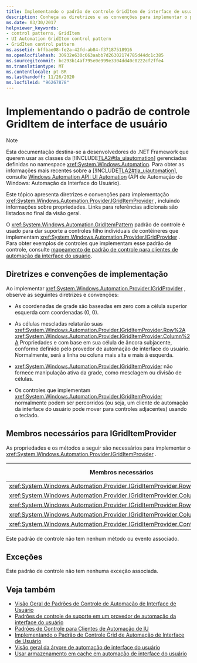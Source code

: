 ```yaml
---
title: Implementando o padrão de controle GridItem de interface de usuário
description: Conheça as diretrizes e as convenções para implementar o padrão de controle GridItemPattern para itens de grade na automação da interface do usuário. Consulte membros necessários para IGridItemProvider.
ms.date: 03/30/2017
helpviewer_keywords:
- control patterns, GridItem
- UI Automation GridItem control pattern
- GridItem control pattern
ms.assetid: bffbae08-fe2a-42fd-ab84-f37187518916
ms.openlocfilehash: 30932e630c663aabb7d26302174785d44dc1c385
ms.sourcegitcommit: bc293b14af795e0e999e3304dd40c0222cf2ffe4
ms.translationtype: MT
ms.contentlocale: pt-BR
ms.lasthandoff: 11/26/2020
ms.locfileid: "96267878"
---
```

# <a name="implementing-the-ui-automation-griditem-control-pattern"></a>Implementando o padrão de controle GridItem de interface de usuário

> [!NOTE]
> Esta documentação destina-se a desenvolvedores do .NET Framework que querem usar as classes da [!INCLUDE[TLA2#tla_uiautomation](../../../includes/tla2sharptla-uiautomation-md.md)] gerenciadas definidas no namespace <xref:System.Windows.Automation>. Para obter as informações mais recentes sobre a [!INCLUDE[TLA2#tla_uiautomation](../../../includes/tla2sharptla-uiautomation-md.md)], consulte [Windows Automation API: UI Automation](/windows/win32/winauto/entry-uiauto-win32) (API de Automação do Windows: Automação da Interface do Usuário).  
  
 Este tópico apresenta diretrizes e convenções para implementação <xref:System.Windows.Automation.Provider.IGridItemProvider> , incluindo informações sobre propriedades. Links para referências adicionais são listados no final da visão geral.  
  
 O <xref:System.Windows.Automation.GridItemPattern> padrão de controle é usado para dar suporte a controles filho individuais de contêineres que implementam <xref:System.Windows.Automation.Provider.IGridProvider> . Para obter exemplos de controles que implementam esse padrão de controle, consulte [mapeamento de padrão de controle para clientes de automação da interface do usuário](control-pattern-mapping-for-ui-automation-clients.md).  
  
<a name="Implementation_Guidelines_and_Conventions"></a>

## <a name="implementation-guidelines-and-conventions"></a>Diretrizes e convenções de implementação  

 Ao implementar <xref:System.Windows.Automation.Provider.IGridProvider> , observe as seguintes diretrizes e convenções:  
  
- As coordenadas de grade são baseadas em zero com a célula superior esquerda com coordenadas (0, 0).  
  
- As células mescladas relatarão suas <xref:System.Windows.Automation.Provider.IGridItemProvider.Row%2A> <xref:System.Windows.Automation.Provider.IGridItemProvider.Column%2A> Propriedades e com base em sua célula de âncora subjacente, conforme definido pelo provedor de automação de interface do usuário. Normalmente, será a linha ou coluna mais alta e mais à esquerda.  
  
- <xref:System.Windows.Automation.Provider.IGridItemProvider> não fornece manipulação ativa da grade, como mesclagem ou divisão de células.  
  
- Os controles que implementam <xref:System.Windows.Automation.Provider.IGridItemProvider> normalmente podem ser percorridos (ou seja, um cliente de automação da interface do usuário pode mover para controles adjacentes) usando o teclado.  
  
<a name="Required_Members_for_IGridItemProvider"></a>

## <a name="required-members-for-igriditemprovider"></a>Membros necessários para IGridItemProvider  

 As propriedades e os métodos a seguir são necessários para implementar o <xref:System.Windows.Automation.Provider.IGridItemProvider> .  
  
|Membros necessários|Tipo de membro|Observações|  
|----------------------|-----------------|-----------|  
|<xref:System.Windows.Automation.Provider.IGridItemProvider.Row%2A>|Propriedade|Nenhum|  
|<xref:System.Windows.Automation.Provider.IGridItemProvider.Column%2A>|Propriedade|Nenhum|  
|<xref:System.Windows.Automation.Provider.IGridItemProvider.RowSpan%2A>|Propriedade|Nenhum|  
|<xref:System.Windows.Automation.Provider.IGridItemProvider.ColumnSpan%2A>|Propriedade|Nenhum|  
|<xref:System.Windows.Automation.Provider.IGridItemProvider.ContainingGrid%2A>|Propriedade|Nenhum|  
  
 Este padrão de controle não tem nenhum método ou evento associado.  
  
<a name="Exceptions"></a>

## <a name="exceptions"></a>Exceções  

 Este padrão de controle não tem nenhuma exceção associada.  
  
## <a name="see-also"></a>Veja também

- [Visão Geral de Padrões de Controle de Automação de Interface de Usuário](ui-automation-control-patterns-overview.md)
- [Padrões de controle de suporte em um provedor de automação da interface do usuário](support-control-patterns-in-a-ui-automation-provider.md)
- [Padrões de Controle para Clientes de Automação de IU](ui-automation-control-patterns-for-clients.md)
- [Implementando o Padrão de Controle Grid de Automação de Interface de Usuário](implementing-the-ui-automation-grid-control-pattern.md)
- [Visão geral da árvore de automação de interface do usuário](ui-automation-tree-overview.md)
- [Usar armazenamento em cache em automação de interface do usuário](use-caching-in-ui-automation.md)
